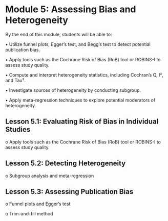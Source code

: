 # Module 5: Assessing Bias and Heterogeneity

By the end of this module, students will be able to:

•	Utilize funnel plots, Egger’s test, and Begg’s test to detect potential publication bias.

•	Apply tools such as the Cochrane Risk of Bias (RoB) tool or ROBINS-I to assess study quality.

•	Compute and interpret heterogeneity statistics, including Cochran’s Q, I², and Tau².

•	Investigate sources of heterogeneity by conducting subgroup.

•	Apply meta-regression techniques to explore potential moderators of heterogeneity.



## Lesson 5.1: Evaluating Risk of Bias in Individual Studies

o	Apply tools such as the Cochrane Risk of Bias (RoB) tool or ROBINS-I to assess study quality.





## Lesson 5.2: Detecting Heterogeneity

o	Subgroup analysis and meta-regression



##	Lesson 5.3: Assessing Publication Bias

o	Funnel plots and Egger’s test

o	Trim-and-fill method

